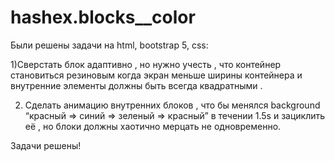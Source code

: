 # hashex.blocks__color

Были решены задачи на html, bootstrap 5, css:

1)Сверстать блок адаптивно , но нужно учесть , что контейнер становиться резиновым когда экран меньше ширины контейнера и внутренние элементы должны быть всегда квадратными .

2) Сделать анимацию внутренних блоков , что бы менялся background “красный => синий => зеленый => красный” в течении 1.5s и зациклить её , но блоки должны хаотично мерцать не одновременно.

Задачи решены!
